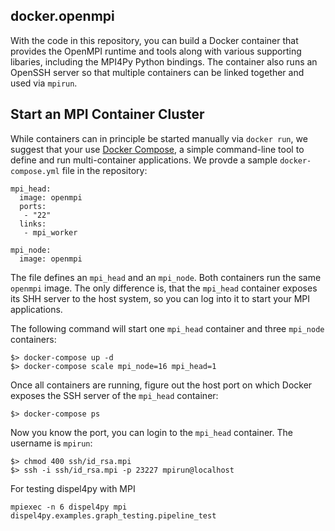 ## docker.openmpi

With the code in this repository, you can build a Docker container that provides 
the OpenMPI runtime and tools along with various supporting libaries, 
including the MPI4Py Python bindings. The container also runs an OpenSSH server
so that multiple containers can be linked together and used via `mpirun`.


## Start an MPI Container Cluster

While containers can in principle be started manually via `docker run`, we suggest that your use 
[Docker Compose](https://docs.docker.com/compose/), a simple command-line tool 
to define and run multi-container applications. We provde a sample `docker-compose.yml`
file in the repository:

```
mpi_head:
  image: openmpi
  ports: 
   - "22"
  links: 
   - mpi_worker

mpi_node: 
  image: openmpi

```

The file defines an `mpi_head` and an `mpi_node`. Both containers run the same `openmpi` image. 
The only difference is, that the `mpi_head` container exposes its SHH server to 
the host system, so you can log into it to start your MPI applications.


The following command will start one `mpi_head` container and three `mpi_node` containers: 

```
$> docker-compose up -d
$> docker-compose scale mpi_node=16 mpi_head=1
```
Once all containers are running, figure out the host port on which Docker exposes the  SSH server of the  `mpi_head` container: 

```
$> docker-compose ps
```

Now you know the port, you can login to the `mpi_head` container. The username is `mpirun`:


 ```
 $> chmod 400 ssh/id_rsa.mpi
 $> ssh -i ssh/id_rsa.mpi -p 23227 mpirun@localhost
 ```

For testing dispel4py with MPI
 
 ```
 mpiexec -n 6 dispel4py mpi dispel4py.examples.graph_testing.pipeline_test
 ```
